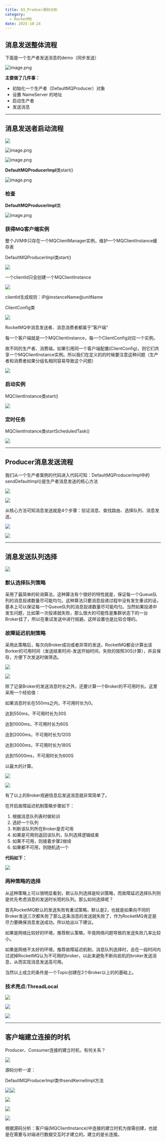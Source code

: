 ```yaml
---
title: 03_Produer源码分析
category:
  - RocketMQ
date: 2025-10-24
---
```



## 消息发送整体流程

下面是一个生产者发送消息的demo（同步发送）

![image.png](https://studyimages.oss-cn-beijing.aliyuncs.com/img/RocketMQ/202406/f2554705d2ca9384.png)

**主要做了几件事：**

* 初始化一个生产者（DefaultMQProducer）对象
* 设置 NameServer 的地址
* 启动生产者
* 发送消息

---

## 消息发送者启动流程

![](https://studyimages.oss-cn-beijing.aliyuncs.com/img/RocketMQ/202406/1f2463fd63b87083.png)

![image.png](https://studyimages.oss-cn-beijing.aliyuncs.com/img/RocketMQ/202406/9903e290b94ca9d7.png)

![image.png](https://studyimages.oss-cn-beijing.aliyuncs.com/img/RocketMQ/202406/bba742509ece467e.png)

**DefaultMQProducerImpl**类start()

![image.png](https://studyimages.oss-cn-beijing.aliyuncs.com/img/RocketMQ/202406/d5da0a15b89be908.png)

### 检查

**DefaultMQProducerImpl**类

![image.png](https://studyimages.oss-cn-beijing.aliyuncs.com/img/RocketMQ/202406/02ba0106b606bfca.png)

### 获得MQ客户端实例

整个JVM中只存在一个MQClientManager实例，维护一个MQClientInstance缓存表

DefaultMQProducerImpl类start()

![](https://studyimages.oss-cn-beijing.aliyuncs.com/img/RocketMQ/202406/c8e488d60f2c5ed6.png)

一个clientId只会创建一个MQClientInstance

![](https://studyimages.oss-cn-beijing.aliyuncs.com/img/RocketMQ/202406/8adb8521750fd3c6.png)

clientId生成规则：IP@instanceName@unitName

ClientConfig类

![](https://studyimages.oss-cn-beijing.aliyuncs.com/img/RocketMQ/202406/76365dcd48f69138.png)

RocketMQ中消息发送者、消息消费者都属于”客户端“

每一个客户端就是一个MQClientInstance，每一个ClientConfig对应一个实例。

故不同的生产者、消费端，如果引用同一个客户端配置(ClientConfig)，则它们共享一个MQClientInstance实例。所以我们在定义的的时候要注意这种问题（生产者和消费者如果分组名相同容易导致这个问题）

![](https://studyimages.oss-cn-beijing.aliyuncs.com/img/RocketMQ/202406/ffd1b20320b1e4a7.png)

### 启动实例

MQClientInstance类start()

![](https://studyimages.oss-cn-beijing.aliyuncs.com/img/RocketMQ/202406/00958d518f175c6d.png)

### 定时任务

MQClientInstance类startScheduledTask()

![](https://studyimages.oss-cn-beijing.aliyuncs.com/img/RocketMQ/202406/0d19df4e0d08b3d3.png)

---

## Producer消息发送流程

我们从一个生产者案例的代码进入代码可知：DefaultMQProducerImpl中的sendDefaultImpl()是生产者消息发送的核心方法

![](https://studyimages.oss-cn-beijing.aliyuncs.com/img/RocketMQ/202406/790fab897e845e59.png)

![](https://studyimages.oss-cn-beijing.aliyuncs.com/img/RocketMQ/202406/9ad126b2c9e79e67.png)

从核心方法可知消息发送就是4个步骤：验证消息、查找路由、选择队列、消息发送。

![](https://studyimages.oss-cn-beijing.aliyuncs.com/img/RocketMQ/202406/b1f1c0cae5388b41.png)

![](https://studyimages.oss-cn-beijing.aliyuncs.com/img/RocketMQ/202406/05ecb91aebff0244.png)

---

## 消息发送队列选择

![](https://studyimages.oss-cn-beijing.aliyuncs.com/img/RocketMQ/202406/c11561afe07133de.png)

### 默认选择队列策略

采用了最简单的轮询算法，这种算法有个很好的特性就是，保证每一个Queue队列的消息投递数量尽可能均匀。这种算法只要消息投递过程中没有发生重试的话，基本上可以保证每一个Queue队列的消息投递数量尽可能均匀。当然如果投递中发生问题，比如第一次投递就失败，那么很大的可能性是集群状态下的一台Broker挂了，所以在重试发送中进行规避。这样设置也是比较合理的。

### 故障延迟机制策略

采用此策略后，每次向Broker成功或者异常的发送，RocketMQ都会计算出该Borker的可用时间（发送结束时间-发送开始时间，失败的按照30S计算），并且保存，方便下次发送时做筛选。

![](https://studyimages.oss-cn-beijing.aliyuncs.com/img/RocketMQ/202406/f7c8ffde84457d82.png)

![](https://studyimages.oss-cn-beijing.aliyuncs.com/img/RocketMQ/202406/d5c9a53704ea76cf.png)

除了记录Broker的发送消息时长之外，还要计算一个Broker的不可用时长。这里采用一个经验值：

如果消息时长在550ms之内，不可用时长为0。

达到550ms，不可用时长为30S

达到1000ms，不可用时长为60S

达到2000ms，不可用时长为120S

达到3000ms，不可用时长为180S

达到15000ms，不可用时长为600S

以最大的计算。

![](https://studyimages.oss-cn-beijing.aliyuncs.com/img/RocketMQ/202406/c1afbffe5c323d25.png)

![](https://studyimages.oss-cn-beijing.aliyuncs.com/img/RocketMQ/202406/3538327cf7049c36.png)

有了以上的Broker规避信息后发送消息就非常简单了。

在开启故障延迟机制策略步骤如下：

1. 根据消息队列表时做轮训
2. 选好一个队列
3. 判断该队列所在Broker是否可用
4. 如果是可用则返回该队列，队列选择逻辑结束
5. 如果不可用，则接着步骤2继续
6. 如果都不可用，则随机选一个

**代码如下：**

![](https://studyimages.oss-cn-beijing.aliyuncs.com/img/RocketMQ/202406/895f1e349fb9b244.png)

### 两种**策略的选择**

从这种策略上可以很明显看到，默认队列选择是轮训策略，而故障延迟选择队列则是优先考虑消息的发送时长短的队列。那么如何选择呢？

首先RocketMQ默认的发送失败有重试策略，默认是2，也就是如果向不同的Broker发送三次都失败了那么这条消息的发送就失败了，作为RocketMQ肯定是尽力要确保消息发送成功。所以给出以下建议。

如果是网络比较好的环境，推荐默认策略，毕竟网络问题导致的发送失败几率比较小。

如果是网络不太好的环境，推荐故障延迟机制，消息队列选择时，会在一段时间内过滤掉RocketMQ认为不可用的broker，以此来避免不断向宕机的broker发送消息，从而实现消息发送高可用。

当然以上成立的条件是一个Topic创建在2个Broker以上的的基础上。

### 技术亮点:ThreadLocal

![](https://studyimages.oss-cn-beijing.aliyuncs.com/img/RocketMQ/202406/fe1c4640b45a6551.png)

![](https://studyimages.oss-cn-beijing.aliyuncs.com/img/RocketMQ/202406/9e2eccb39f8cf377.png)

![](https://studyimages.oss-cn-beijing.aliyuncs.com/img/RocketMQ/202406/8ecbb511662efca8.png)

---

## 客户端建立连接的时机

Producer、Consumer连接的建立时机，有何关系？

![](https://studyimages.oss-cn-beijing.aliyuncs.com/img/RocketMQ/202406/8c1d76ca3a0287fd.png)

源码分析一波：

DefaultMQProducerImpl类中sendKernelImpl方法

![](https://studyimages.oss-cn-beijing.aliyuncs.com/img/RocketMQ/202406/dd2b04e75e7f3a88.png)![](https://studyimages.oss-cn-beijing.aliyuncs.com/img/RocketMQ/202406/ad28c97f09715517.png)

![](https://studyimages.oss-cn-beijing.aliyuncs.com/img/RocketMQ/202406/3c62a42deef05a16.png)

![](https://studyimages.oss-cn-beijing.aliyuncs.com/img/RocketMQ/202406/14ce03a1b577153b.png)

![](https://studyimages.oss-cn-beijing.aliyuncs.com/img/RocketMQ/202406/e3ff78cfd48cce6d.png)

根据源码分析：客户端(MQClientInstance)中连接的建立时机为按需创建，也就是在需要与对端进行数据交互时才建立的。建立的是长连接。
